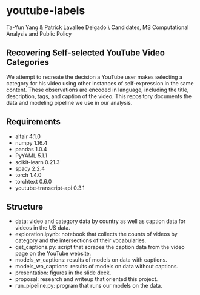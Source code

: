 # youtube-labels
Ta-Yun Yang & Patrick Lavallee Delgado \\
Candidates, MS Computational Analysis and Public Policy

## Recovering Self-selected YouTube Video Categories
We attempt to recreate the decision a YouTube user makes selecting a category for his video using other instances of self-expression in the same content. These observations are encoded in language, including the title, description, tags, and caption of the video. This repository documents the data and modeling pipeline we use in our analysis.

## Requirements
- altair 4.1.0
- numpy 1.16.4      
- pandas 1.0.4
- PyYAML 5.1.1 
- scikit-learn 0.21.3
- spacy 2.2.4
- torch 1.4.0       
- torchtext 0.6.0
- youtube-transcript-api 0.3.1

## Structure
- data: video and category data by country as well as caption data for videos in the US data.
- exploration.ipynb: notebook that collects the counts of videos by category and the intersections of their vocabularies.
- get_captions.py: script that scrapes the caption data from the video page on the YouTube website.
- models_w_captions: results of models on data with captions.
- models_wo_captions: results of models on data without captions.
- presentation: figures in the slide deck.
- proposal: research and writeup that oriented this project.
- run_pipeline.py: program that runs our models on the data.


